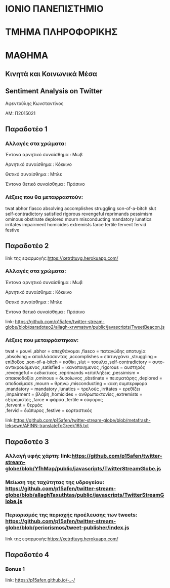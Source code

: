 # ΙΟΝΙΟ ΠΑΝΕΠΙΣΤΗΜΙΟ 

# ΤΜΗΜΑ ΠΛΗΡΟΦΟΡΙΚΗΣ 

# ΜΑΘΗΜΑ

## Κινητά και Κοινωνικά Μέσα

## Sentiment Analysis on Twitter

Αφεντούλης Κωνσταντίνος

ΑΜ: Π2015021

## Παραδοτέο 1

### Αλλαγές στα χρώματα:

Έντονα αρνητικό συναίσθημα : Μωβ

Αρνητικό συναίσθημα : Κόκκινο

Θετικό συναίσθημα : Μπλε

Έντονα θετικό συναίσθημα : Πράσινο

### Λέξεις που θα μεταφραστούν: 


twat
abhor
fiasco 
absolving 
accomplishes 
struggling 
son-of-a-bitch
slut 
self-contradictory
satisfied
rigorous 
revengeful 
reprimands 
pessimism 
ominous 
obstinate 
deplored 
mourn 
misconducting 
mandatory 
lunatics 
irritates 
impairment 
homicides 
extremists 
farce 
fertile	
fervent	
fervid	
festive 

## Παραδοτέο 2

link της εφαρμογής:https://xetrdtuyg.herokuapp.com/

### Αλλαγές στα χρώματα:

Έντονα αρνητικό συναίσθημα : Μωβ

Αρνητικό συναίσθημα : Κόκκινο

Θετικό συναίσθημα : Μπλε

Έντονα θετικό συναίσθημα : Πράσινο

link: https://github.com/p15afen/twitter-stream-globe/blob/paradoteo2/allagh-xrwmatwn/public/javascripts/TweetBeacon.js

### Λέξεις που μεταφράστηκαν: 


twat = μουνί
,abhor = απεχθάνομαι
,fiasco = παταγώδης αποτυχία
,absolving = απαλλάσσοντας
,accomplishes = επιτυγχάνει
,struggling = επίδοξος
,son-of-a-bitch = καθίκι
,slut = τσουλα
,self-contradictory = αυτο-αντικρουόμενος
,satisfied = ικανοποιημενος
,rigorous = αυστηρός
,revengeful = εκδικιτικος
,reprimands =επιπλήξεις
,pessimism = απαισιοδοξία
,ominous = δυσοίωνος
,obstinate = πεισματάρης
,deplored = αποδοκίμασε
,mourn = θρηνώ
,misconducting = κακη συμπεριφορα
,mandatory = mandatory
,lunatics = τρελούς
,irritates = ερεθίζει
,impairment = βλάβη
,homicides = ανθρωποκτονίες
,extremists = εξτρεμιστές
,farce = φάρσα
,fertile = εύφορος	
,fervent = θερμός	
,fervid	= διάπυρος
,festive = εορταστικός

link:https://github.com/p15afen/twitter-stream-globe/blob/metafrash-leksewn/AFINN-translateToGreek165.txt

## Παραδοτέο 3

### Αλλαγή υφής χάρτη: link:https://github.com/p15afen/twitter-stream-globe/blob/YfhMap/public/javascripts/TwitterStreamGlobe.js

### Mείωση της ταχύτητας της υδρογείου: https://github.com/p15afen/twitter-stream-globe/blob/allaghTaxuthtas/public/javascripts/TwitterStreamGlobe.js

### Περιορισμός της περιοχής προέλευσης των tweets: https://github.com/p15afen/twitter-stream-globe/blob/periorismos/tweet-publisher/index.js

link της εφαρμογής:https://xetrdtuyg.herokuapp.com/

## Παραδοτέο 4

### Bonus 1
link: https://p15afen.github.io/-_-/

